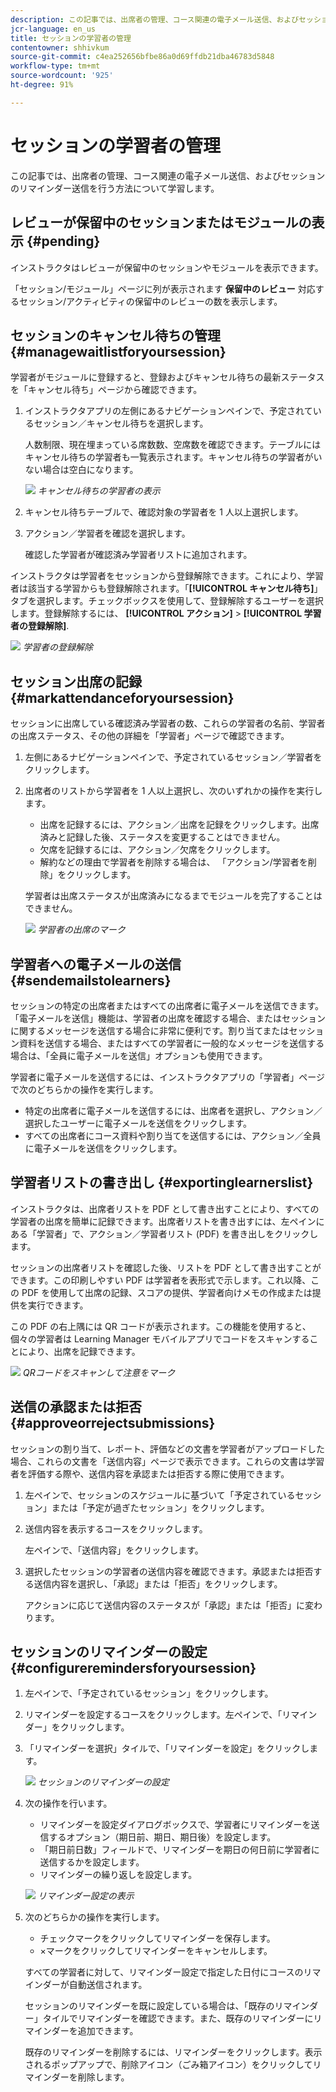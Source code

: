 ```yaml
---
description: この記事では、出席者の管理、コース関連の電子メール送信、およびセッションのリマインダー送信を行う方法について学習します。
jcr-language: en_us
title: セッションの学習者の管理
contentowner: shhivkum
source-git-commit: c4ea252656bfbe86a0d69ffdb21dba46783d5848
workflow-type: tm+mt
source-wordcount: '925'
ht-degree: 91%

---
```




# セッションの学習者の管理

この記事では、出席者の管理、コース関連の電子メール送信、およびセッションのリマインダー送信を行う方法について学習します。

## レビューが保留中のセッションまたはモジュールの表示 {#pending}

インストラクタはレビューが保留中のセッションやモジュールを表示できます。

「セッション/モジュール」ページに列が表示されます **保留中のレビュー** 対応するセッション/アクティビティの保留中のレビューの数を表示します。

## セッションのキャンセル待ちの管理 {#managewaitlistforyoursession}

学習者がモジュールに登録すると、登録およびキャンセル待ちの最新ステータスを「キャンセル待ち」ページから確認できます。

1. インストラクタアプリの左側にあるナビゲーションペインで、予定されているセッション／キャンセル待ちを選択します。

   人数制限、現在埋まっている席数数、空席数を確認できます。テーブルにはキャンセル待ちの学習者も一覧表示されます。キャンセル待ちの学習者がいない場合は空白になります。

   ![](assets/waitlist.png)
   *キャンセル待ちの学習者の表示*

1. キャンセル待ちテーブルで、確認対象の学習者を 1 人以上選択します。
1. アクション／学習者を確認を選択します。

   確認した学習者が確認済み学習者リストに追加されます。

インストラクタは学習者をセッションから登録解除できます。これにより、学習者は該当する学習からも登録解除されます。「**[!UICONTROL キャンセル待ち]**」タブを選択します。チェックボックスを使用して、登録解除するユーザーを選択します。登録解除するには、 **[!UICONTROL アクション]** > **[!UICONTROL 学習者の登録解除]**.

![](assets/unenroll-learners.png)
*学習者の登録解除*

## セッション出席の記録 {#markattendanceforyoursession}

セッションに出席している確認済み学習者の数、これらの学習者の名前、学習者の出席ステータス、その他の詳細を「学習者」ページで確認できます。

1. 左側にあるナビゲーションペインで、予定されているセッション／学習者をクリックします。
1. 出席者のリストから学習者を 1 人以上選択し、次のいずれかの操作を実行します。

   * 出席を記録するには、アクション／出席を記録をクリックします。出席済みと記録した後、ステータスを変更することはできません。
   * 欠席を記録するには、アクション／欠席をクリックします。
   * 解約などの理由で学習者を削除する場合は、 「アクション/学習者を削除」をクリックします。

   学習者は出席ステータスが出席済みになるまでモジュールを完了することはできません。

   ![](assets/markattendance.png)
   *学習者の出席のマーク*

## 学習者への電子メールの送信 {#sendemailstolearners}

セッションの特定の出席者またはすべての出席者に電子メールを送信できます。「電子メールを送信」機能は、学習者の出席を確認する場合、またはセッションに関するメッセージを送信する場合に非常に便利です。割り当てまたはセッション資料を送信する場合、またはすべての学習者に一般的なメッセージを送信する場合は、「全員に電子メールを送信」オプションも使用できます。

学習者に電子メールを送信するには、インストラクタアプリの「学習者」ページで次のどちらかの操作を実行します。

* 特定の出席者に電子メールを送信するには、出席者を選択し、アクション／選択したユーザーに電子メールを送信をクリックします。
* すべての出席者にコース資料や割り当てを送信するには、アクション／全員に電子メールを送信をクリックします。

## 学習者リストの書き出し {#exportinglearnerslist}

インストラクタは、出席者リストを PDF として書き出すことにより、すべての学習者の出席を簡単に記録できます。出席者リストを書き出すには、左ペインにある「学習者」で、アクション／学習者リスト (PDF) を書き出しをクリックします。

セッションの出席者リストを確認した後、リストを PDF として書き出すことができます。この印刷しやすい PDF は学習者を表形式で示します。これ以降、この PDF を使用して出席の記録、スコアの提供、学習者向けメモの作成または提供を実行できます。

この PDF の右上隅には QR コードが表示されます。この機能を使用すると、個々の学習者は Learning Manager モバイルアプリでコードをスキャンすることにより、出席を記録できます。

![](assets/exportpdf.png)
*QRコードをスキャンして注意をマーク*

## 送信の承認または拒否 {#approveorrejectsubmissions}

セッションの割り当て、レポート、評価などの文書を学習者がアップロードした場合、これらの文書を「送信内容」ページで表示できます。これらの文書は学習者を評価する際や、送信内容を承認または拒否する際に使用できます。

1. 左ペインで、セッションのスケジュールに基づいて「予定されているセッション」または「予定が過ぎたセッション」をクリックします。
1. 送信内容を表示するコースをクリックします。

   左ペインで、「送信内容」をクリックします。

1. 選択したセッションの学習者の送信内容を確認できます。承認または拒否する送信内容を選択し、「承認」または「拒否」をクリックします。

   アクションに応じて送信内容のステータスが「承認」または「拒否」に変わります。

## セッションのリマインダーの設定 {#configureremindersforyoursession}

1. 左ペインで、「予定されているセッション」をクリックします。
1. リマインダーを設定するコースをクリックします。左ペインで、「リマインダー」をクリックします。
1. 「リマインダーを選択」タイルで、「リマインダーを設定」をクリックします。

   ![](assets/setreminder.png)
   *セッションのリマインダーの設定*

1. 次の操作を行います。

   * リマインダーを設定ダイアログボックスで、学習者にリマインダーを送信するオプション（期日前、期日、期日後）を設定します。
   * 「期日前日数」フィールドで、リマインダーを期日の何日前に学習者に送信するかを設定します。
   * リマインダーの繰り返しを設定します。

   ![](assets/remindersettings.png)
   *リマインダー設定の表示*

1. 次のどちらかの操作を実行します。

   * チェックマークをクリックしてリマインダーを保存します。
   * ×マークをクリックしてリマインダーをキャンセルします。

   すべての学習者に対して、リマインダー設定で指定した日付にコースのリマインダーが自動送信されます。

   セッションのリマインダーを既に設定している場合は、「既存のリマインダー」タイルでリマインダーを確認できます。また、既存のリマインダーにリマインダーを追加できます。

   既存のリマインダーを削除するには、リマインダーをクリックします。表示されるポップアップで、削除アイコン（ごみ箱アイコン）をクリックしてリマインダーを削除します。

